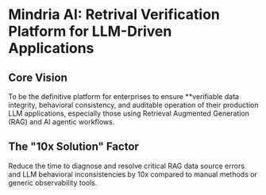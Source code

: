 # Mindria AI: Retrival Verification Platform for LLM-Driven Applications

## Core Vision

To be the definitive platform for enterprises to ensure **verifiable data integrity, behavioral consistency, and auditable operation of their production LLM applications, especially those using Retrieval Augmented Generation (RAG) and AI agentic workflows.

## The "10x Solution" Factor

Reduce the time to diagnose and resolve critical RAG data source errors and LLM behavioral inconsistencies by 10x compared to manual methods or generic observability tools.

